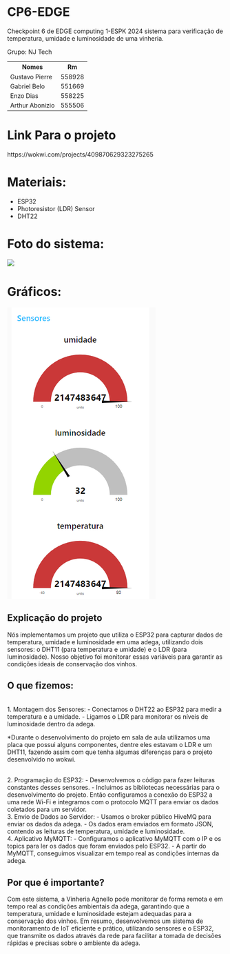 # CP6-EDGE
Checkpoint 6 de EDGE computing 1-ESPK 2024 sistema para verificação de temperatura, umidade e luminosidade de uma vinheria. 

Grupo: NJ Tech
<table>
  <tr>
    <th>Nomes</th>
    <th>Rm</th>
  </tr>
  <tr>
    <td>Gustavo Pierre</td>
    <td>558928</td>
  </tr>
  <tr>
    <td>Gabriel Belo</td>
    <td>551669</td>
  </tr>
  <tr>
    <td>Enzo Dias</td>
    <td>558225</td>
  </tr>
  <tr>
    <td>Arthur Abonizio</td>
    <td>555506</td>
  </tr>
</table>

<h1>Link Para o projeto</h1>
https://wokwi.com/projects/409870629323275265

<h1>Materiais:</h1>
<ul>
  <li>ESP32</li>
  <li>Photoresistor (LDR) Sensor</li>
  <li>DHT22</li>
</ul>



<h1>Foto do sistema:</h1>
<img src="https://github.com/user-attachments/assets/f0d5400b-f5d8-4375-90d9-28c4384cb47b"/>

<h1>Gráficos:</h1>
<img src="brave_screenshot_localhost.png"/>

<h2>Explicação do projeto</h2>
Nós implementamos um projeto que utiliza o ESP32 para capturar dados de temperatura, umidade e luminosidade em uma adega, utilizando dois sensores: o DHT11 (para temperatura e umidade) e o LDR (para luminosidade). Nosso objetivo foi monitorar essas variáveis para garantir as condições ideais de conservação dos vinhos.
</br>
<h2>O que fizemos:</h2>
</br>
1. Montagem dos Sensores:
  - Conectamos o DHT22 ao ESP32 para medir a temperatura e a umidade.
  - Ligamos o LDR para monitorar os níveis de luminosidade dentro da adega.

  *Durante o desenvolvimento do projeto  em sala de aula utilizamos uma placa que possui alguns componentes, dentre eles estavam o LDR e um DHT11, fazendo assim com que tenha algumas diferenças para o projeto desenvolvido no wokwi.

</br>
2. Programação do ESP32:
  - Desenvolvemos o código para fazer leituras constantes desses sensores.
  - Incluimos as bibliotecas necessárias para o desenvolvimento do projeto. Então configuramos a conexão do ESP32 a uma rede Wi-Fi e integramos com o protocolo MQTT para enviar os dados coletados para um servidor.

</br>
3. Envio de Dados ao Servidor:
  - Usamos o broker público HiveMQ para enviar os dados da adega.
  - Os dados eram enviados em formato JSON, contendo as leituras de temperatura, umidade e luminosidade.

</br>
4. Aplicativo MyMQTT:
  - Configuramos o aplicativo MyMQTT com o IP e os topics para ler os dados que foram enviados pelo ESP32.
  - A partir do MyMQTT, conseguimos visualizar em tempo real as condições internas da adega.

</br>
<h2>Por que é importante?</h2>
Com este sistema, a Vinheria Agnello pode monitorar de forma remota e em tempo real as condições ambientais da adega, garantindo que a temperatura, umidade e luminosidade estejam adequadas para a conservação dos vinhos.
Em resumo, desenvolvemos um sistema de monitoramento de IoT eficiente e prático, utilizando sensores e o ESP32, que transmite os dados através da rede para facilitar a tomada de decisões rápidas e precisas sobre o ambiente da adega.
